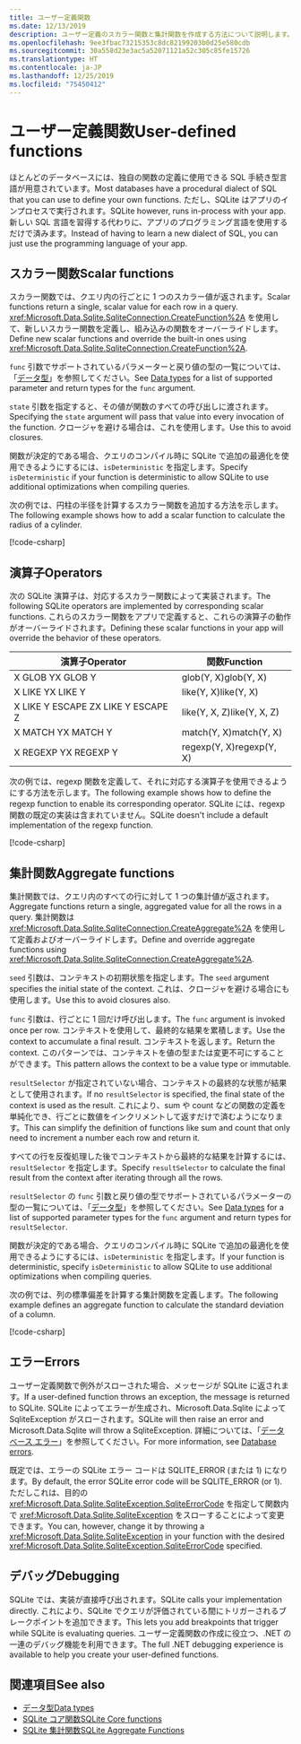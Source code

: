 ```yaml
---
title: ユーザー定義関数
ms.date: 12/13/2019
description: ユーザー定義のスカラー関数と集計関数を作成する方法について説明します。
ms.openlocfilehash: 9ee3fbac73215353c8dc82199203b0d25e580cdb
ms.sourcegitcommit: 30a558d23e3ac5a52071121a52c305c85fe15726
ms.translationtype: HT
ms.contentlocale: ja-JP
ms.lasthandoff: 12/25/2019
ms.locfileid: "75450412"
---
```

# <a name="user-defined-functions"></a><span data-ttu-id="95a4b-103">ユーザー定義関数</span><span class="sxs-lookup"><span data-stu-id="95a4b-103">User-defined functions</span></span>

<span data-ttu-id="95a4b-104">ほとんどのデータベースには、独自の関数の定義に使用できる SQL 手続き型言語が用意されています。</span><span class="sxs-lookup"><span data-stu-id="95a4b-104">Most databases have a procedural dialect of SQL that you can use to define your own functions.</span></span> <span data-ttu-id="95a4b-105">ただし、SQLite はアプリのインプロセスで実行されます。</span><span class="sxs-lookup"><span data-stu-id="95a4b-105">SQLite however, runs in-process with your app.</span></span> <span data-ttu-id="95a4b-106">新しい SQL 言語を習得する代わりに、アプリのプログラミング言語を使用するだけで済みます。</span><span class="sxs-lookup"><span data-stu-id="95a4b-106">Instead of having to learn a new dialect of SQL, you can just use the programming language of your app.</span></span>

## <a name="scalar-functions"></a><span data-ttu-id="95a4b-107">スカラー関数</span><span class="sxs-lookup"><span data-stu-id="95a4b-107">Scalar functions</span></span>

<span data-ttu-id="95a4b-108">スカラー関数では、クエリ内の行ごとに 1 つのスカラー値が返されます。</span><span class="sxs-lookup"><span data-stu-id="95a4b-108">Scalar functions return a single, scalar value for each row in a query.</span></span> <span data-ttu-id="95a4b-109"><xref:Microsoft.Data.Sqlite.SqliteConnection.CreateFunction%2A> を使用して、新しいスカラー関数を定義し、組み込みの関数をオーバーライドします。</span><span class="sxs-lookup"><span data-stu-id="95a4b-109">Define new scalar functions and override the built-in ones using <xref:Microsoft.Data.Sqlite.SqliteConnection.CreateFunction%2A>.</span></span>

<span data-ttu-id="95a4b-110">`func` 引数でサポートされているパラメーターと戻り値の型の一覧については、「[データ型](types.md)」を参照してください。</span><span class="sxs-lookup"><span data-stu-id="95a4b-110">See [Data types](types.md) for a list of supported parameter and return types for the `func` argument.</span></span>

<span data-ttu-id="95a4b-111">`state` 引数を指定すると、その値が関数のすべての呼び出しに渡されます。</span><span class="sxs-lookup"><span data-stu-id="95a4b-111">Specifying the `state` argument will pass that value into every invocation of the function.</span></span> <span data-ttu-id="95a4b-112">クロージャを避ける場合は、これを使用します。</span><span class="sxs-lookup"><span data-stu-id="95a4b-112">Use this to avoid closures.</span></span>

<span data-ttu-id="95a4b-113">関数が決定的である場合、クエリのコンパイル時に SQLite で追加の最適化を使用できるようにするには、`isDeterministic` を指定します。</span><span class="sxs-lookup"><span data-stu-id="95a4b-113">Specify `isDeterministic` if your function is deterministic to allow SQLite to use additional optimizations when compiling queries.</span></span>

<span data-ttu-id="95a4b-114">次の例では、円柱の半径を計算するスカラー関数を追加する方法を示します。</span><span class="sxs-lookup"><span data-stu-id="95a4b-114">The following example shows how to add a scalar function to calculate the radius of a cylinder.</span></span>

[!code-csharp[](../../../../samples/snippets/standard/data/sqlite/ScalarFunctionSample/Program.cs?name=snippet_CreateFunction)]

## <a name="operators"></a><span data-ttu-id="95a4b-115">演算子</span><span class="sxs-lookup"><span data-stu-id="95a4b-115">Operators</span></span>

<span data-ttu-id="95a4b-116">次の SQLite 演算子は、対応するスカラー関数によって実装されます。</span><span class="sxs-lookup"><span data-stu-id="95a4b-116">The following SQLite operators are implemented by corresponding scalar functions.</span></span> <span data-ttu-id="95a4b-117">これらのスカラー関数をアプリで定義すると、これらの演算子の動作がオーバーライドされます。</span><span class="sxs-lookup"><span data-stu-id="95a4b-117">Defining these scalar functions in your app will override the behavior of these operators.</span></span>

| <span data-ttu-id="95a4b-118">演算子</span><span class="sxs-lookup"><span data-stu-id="95a4b-118">Operator</span></span>          | <span data-ttu-id="95a4b-119">関数</span><span class="sxs-lookup"><span data-stu-id="95a4b-119">Function</span></span>      |
| ----------------- | ------------- |
| <span data-ttu-id="95a4b-120">X GLOB Y</span><span class="sxs-lookup"><span data-stu-id="95a4b-120">X GLOB Y</span></span>          | <span data-ttu-id="95a4b-121">glob(Y, X)</span><span class="sxs-lookup"><span data-stu-id="95a4b-121">glob(Y, X)</span></span>    |
| <span data-ttu-id="95a4b-122">X LIKE Y</span><span class="sxs-lookup"><span data-stu-id="95a4b-122">X LIKE Y</span></span>          | <span data-ttu-id="95a4b-123">like(Y, X)</span><span class="sxs-lookup"><span data-stu-id="95a4b-123">like(Y, X)</span></span>    |
| <span data-ttu-id="95a4b-124">X LIKE Y ESCAPE Z</span><span class="sxs-lookup"><span data-stu-id="95a4b-124">X LIKE Y ESCAPE Z</span></span> | <span data-ttu-id="95a4b-125">like(Y, X, Z)</span><span class="sxs-lookup"><span data-stu-id="95a4b-125">like(Y, X, Z)</span></span> |
| <span data-ttu-id="95a4b-126">X MATCH Y</span><span class="sxs-lookup"><span data-stu-id="95a4b-126">X MATCH Y</span></span>         | <span data-ttu-id="95a4b-127">match(Y, X)</span><span class="sxs-lookup"><span data-stu-id="95a4b-127">match(Y, X)</span></span>   |
| <span data-ttu-id="95a4b-128">X REGEXP Y</span><span class="sxs-lookup"><span data-stu-id="95a4b-128">X REGEXP Y</span></span>        | <span data-ttu-id="95a4b-129">regexp(Y, X)</span><span class="sxs-lookup"><span data-stu-id="95a4b-129">regexp(Y, X)</span></span>  |

<span data-ttu-id="95a4b-130">次の例では、regexp 関数を定義して、それに対応する演算子を使用できるようにする方法を示します。</span><span class="sxs-lookup"><span data-stu-id="95a4b-130">The following example shows how to define the regexp function to enable its corresponding operator.</span></span> <span data-ttu-id="95a4b-131">SQLite には、regexp 関数の既定の実装は含まれていません。</span><span class="sxs-lookup"><span data-stu-id="95a4b-131">SQLite doesn't include a default implementation of the regexp function.</span></span>

[!code-csharp[](../../../../samples/snippets/standard/data/sqlite/RegularExpressionSample/Program.cs?name=snippet_Regex)]

## <a name="aggregate-functions"></a><span data-ttu-id="95a4b-132">集計関数</span><span class="sxs-lookup"><span data-stu-id="95a4b-132">Aggregate functions</span></span>

<span data-ttu-id="95a4b-133">集計関数では、クエリ内のすべての行に対して 1 つの集計値が返されます。</span><span class="sxs-lookup"><span data-stu-id="95a4b-133">Aggregate functions return a single, aggregated value for all the rows in a query.</span></span> <span data-ttu-id="95a4b-134">集計関数は <xref:Microsoft.Data.Sqlite.SqliteConnection.CreateAggregate%2A> を使用して定義およびオーバーライドします。</span><span class="sxs-lookup"><span data-stu-id="95a4b-134">Define and override aggregate functions using <xref:Microsoft.Data.Sqlite.SqliteConnection.CreateAggregate%2A>.</span></span>

<span data-ttu-id="95a4b-135">`seed` 引数は、コンテキストの初期状態を指定します。</span><span class="sxs-lookup"><span data-stu-id="95a4b-135">The `seed` argument specifies the initial state of the context.</span></span> <span data-ttu-id="95a4b-136">これは、クロージャを避ける場合にも使用します。</span><span class="sxs-lookup"><span data-stu-id="95a4b-136">Use this to avoid closures also.</span></span>

<span data-ttu-id="95a4b-137">`func` 引数は、行ごとに 1 回だけ呼び出します。</span><span class="sxs-lookup"><span data-stu-id="95a4b-137">The `func` argument is invoked once per row.</span></span> <span data-ttu-id="95a4b-138">コンテキストを使用して、最終的な結果を累積します。</span><span class="sxs-lookup"><span data-stu-id="95a4b-138">Use the context to accumulate a final result.</span></span> <span data-ttu-id="95a4b-139">コンテキストを返します。</span><span class="sxs-lookup"><span data-stu-id="95a4b-139">Return the context.</span></span> <span data-ttu-id="95a4b-140">このパターンでは、コンテキストを値の型または変更不可にすることができます。</span><span class="sxs-lookup"><span data-stu-id="95a4b-140">This pattern allows the context to be a value type or immutable.</span></span>

<span data-ttu-id="95a4b-141">`resultSelector` が指定されていない場合、コンテキストの最終的な状態が結果として使用されます。</span><span class="sxs-lookup"><span data-stu-id="95a4b-141">If no `resultSelector` is specified, the final state of the context is used as the result.</span></span> <span data-ttu-id="95a4b-142">これにより、sum や count などの関数の定義を単純化でき、行ごとに数値をインクリメントして返すだけで済むようになります。</span><span class="sxs-lookup"><span data-stu-id="95a4b-142">This can simplify the definition of functions like sum and count that only need to increment a number each row and return it.</span></span>

<span data-ttu-id="95a4b-143">すべての行を反復処理した後でコンテキストから最終的な結果を計算するには、`resultSelector` を指定します。</span><span class="sxs-lookup"><span data-stu-id="95a4b-143">Specify `resultSelector` to calculate the final result from the context after iterating through all the rows.</span></span>

<span data-ttu-id="95a4b-144">`resultSelector` の `func` 引数と戻り値の型でサポートされているパラメーターの型の一覧については、「[データ型](types.md)」を参照してください。</span><span class="sxs-lookup"><span data-stu-id="95a4b-144">See [Data types](types.md) for a list of supported parameter types for the `func` argument and return types for `resultSelector`.</span></span>

<span data-ttu-id="95a4b-145">関数が決定的である場合、クエリのコンパイル時に SQLite で追加の最適化を使用できるようにするには、`isDeterministic` を指定します。</span><span class="sxs-lookup"><span data-stu-id="95a4b-145">If your function is deterministic, specify `isDeterministic` to allow SQLite to use additional optimizations when compiling queries.</span></span>

<span data-ttu-id="95a4b-146">次の例では、列の標準偏差を計算する集計関数を定義します。</span><span class="sxs-lookup"><span data-stu-id="95a4b-146">The following example defines an aggregate function to calculate the standard deviation of a column.</span></span>

[!code-csharp[](../../../../samples/snippets/standard/data/sqlite/AggregateFunctionSample/Program.cs?name=snippet_CreateAggregate)]

## <a name="errors"></a><span data-ttu-id="95a4b-147">エラー</span><span class="sxs-lookup"><span data-stu-id="95a4b-147">Errors</span></span>

<span data-ttu-id="95a4b-148">ユーザー定義関数で例外がスローされた場合、メッセージが SQLite に返されます。</span><span class="sxs-lookup"><span data-stu-id="95a4b-148">If a user-defined function throws an exception, the message is returned to SQLite.</span></span> <span data-ttu-id="95a4b-149">SQLite によってエラーが生成され、Microsoft.Data.Sqlite によって SqliteException がスローされます。</span><span class="sxs-lookup"><span data-stu-id="95a4b-149">SQLite will then raise an error and Microsoft.Data.Sqlite will throw a SqliteException.</span></span> <span data-ttu-id="95a4b-150">詳細については、「[データベース エラー](database-errors.md)」を参照してください。</span><span class="sxs-lookup"><span data-stu-id="95a4b-150">For more information, see [Database errors](database-errors.md).</span></span>

<span data-ttu-id="95a4b-151">既定では、エラーの SQLite エラー コードは SQLITE_ERROR (または 1) になります。</span><span class="sxs-lookup"><span data-stu-id="95a4b-151">By default, the error SQLite error code will be SQLITE_ERROR (or 1).</span></span> <span data-ttu-id="95a4b-152">ただしこれは、目的の <xref:Microsoft.Data.Sqlite.SqliteException.SqliteErrorCode> を指定して関数内で <xref:Microsoft.Data.Sqlite.SqliteException> をスローすることによって変更できます。</span><span class="sxs-lookup"><span data-stu-id="95a4b-152">You can, however, change it by throwing a <xref:Microsoft.Data.Sqlite.SqliteException> in your function with the desired <xref:Microsoft.Data.Sqlite.SqliteException.SqliteErrorCode> specified.</span></span>

## <a name="debugging"></a><span data-ttu-id="95a4b-153">デバッグ</span><span class="sxs-lookup"><span data-stu-id="95a4b-153">Debugging</span></span>

<span data-ttu-id="95a4b-154">SQLite では、実装が直接呼び出されます。</span><span class="sxs-lookup"><span data-stu-id="95a4b-154">SQLite calls your implementation directly.</span></span> <span data-ttu-id="95a4b-155">これにより、SQLite でクエリが評価されている間にトリガーされるブレークポイントを追加できます。</span><span class="sxs-lookup"><span data-stu-id="95a4b-155">This lets you add breakpoints that trigger while SQLite is evaluating queries.</span></span> <span data-ttu-id="95a4b-156">ユーザー定義関数の作成に役立つ、.NET の一連のデバッグ機能を利用できます。</span><span class="sxs-lookup"><span data-stu-id="95a4b-156">The full .NET debugging experience is available to help you create your user-defined functions.</span></span>

## <a name="see-also"></a><span data-ttu-id="95a4b-157">関連項目</span><span class="sxs-lookup"><span data-stu-id="95a4b-157">See also</span></span>

* [<span data-ttu-id="95a4b-158">データ型</span><span class="sxs-lookup"><span data-stu-id="95a4b-158">Data types</span></span>](types.md)
* [<span data-ttu-id="95a4b-159">SQLite コア関数</span><span class="sxs-lookup"><span data-stu-id="95a4b-159">SQLite Core functions</span></span>](https://www.sqlite.org/lang_corefunc.html)
* [<span data-ttu-id="95a4b-160">SQLite 集計関数</span><span class="sxs-lookup"><span data-stu-id="95a4b-160">SQLite Aggregate Functions</span></span>](https://www.sqlite.org/lang_aggfunc.html)
